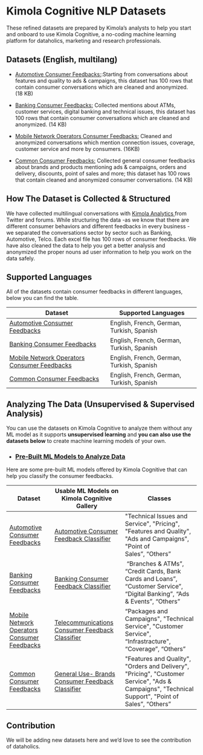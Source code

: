 # Kimola Cognitive NLP Datasets
These refined datasets are prepared by Kimola’s analysts to help you start and onboard to use Kimola Cognitive, a no-coding machine learning platform for dataholics, marketing and research professionals.

## Datasets (English, multilang)

* [Automotive Consumer Feedbacks:](https://github.com/Kimola/kimola-cognitive-nlp-datasets/tree/master/automotive/):Starting from conversations about features and quality to ads & campaigns, this dataset has 100 rows that contain consumer conversations which are cleaned and anonymized. (18 KB) 

* [Banking Consumer Feedbacks:](https://github.com/Kimola/kimola-cognitive-nlp-datasets/tree/master/banking/) Collected mentions about ATMs, customer services, digital banking and technical issues, this dataset has 100 rows that contain consumer conversations which are cleaned and anonymized. (14 KB) 

* [Mobile Network Operators Consumer Feedbacks:](https://github.com/Kimola/kimola-cognitive-nlp-datasets/tree/master/common/) Cleaned and anonymized conversations which mention connection issues, coverage, customer service and more by consumers. (16KB) 

* [Common Consumer Feedbacks:](https://github.com/Kimola/kimola-cognitive-nlp-datasets/tree/master/mobile-network-operators/)  Collected general consumer feedbacks about brands and products mentioning ads & campaigns, orders and delivery,  discounts, point of sales and more; this dataset has 100 rows that contain cleaned and anonymized consumer conversations. (14 KB)


## How The Dataset is Collected & Structured

We have collected multilingual conversations with [Kimola Analytics ](https://kimola.com/analytics)from Twitter and forums. While structuring the data -as we know that there are different consumer behaviors and different feedbacks in every business - we separated the conversations sector by sector such as Banking, Automotive, Telco. Each excel file has 100 rows of consumer feedbacks. We have also cleaned the data to help you get a better analysis and anonymized the proper nouns ad user information to help you work on the data safely.


## Supported Languages

All of the datasets contain consumer feedbacks in different languages, below you can find the table. 

| Dataset  | Supported Languages |
| ------------- | ------------- |
| [Automotive Consumer Feedbacks](https://github.com/Kimola/kimola-cognitive-nlp-datasets/tree/master/automotive/)  | English, French, German, Turkish, Spanish  |
| [Banking Consumer Feedbacks](https://github.com/Kimola/kimola-cognitive-nlp-datasets/tree/master/banking/) | English, French, German, Turkish, Spanish  |
| [Mobile Network Operators Consumer Feedbacks](https://github.com/Kimola/kimola-cognitive-nlp-datasets/tree/master/common/)  | English, French, German, Turkish, Spanish  |
| [Common Consumer Feedbacks](https://github.com/Kimola/kimola-cognitive-nlp-datasets/tree/master/mobile-network-operators/)   | English, French, German, Turkish, Spanish  |

## Analyzing The Data (Unsupervised & Supervised Analysis)
You can use the datasets on Kimola Cognitive to analyze them without any ML model as it supports **unsupervised learning** and **you can also use the datasets below** to create machine learning models of your own. 

- ### [Pre-Built ML Models to Analyze Data ](https://kimola.com/cognitive/gallery)
Here are some pre-built ML models offered by Kimola Cognitive that can help you classify the consumer feedbacks.


| Dataset  | Usable ML Models on Kimola Cognitive Gallery | Classes |
| ------------- | ------------- | ------------- |
| [Automotive Consumer Feedbacks](https://github.com/Kimola/kimola-cognitive-nlp-datasets/tree/master/automotive/)  | [Automotive Consumer Feedback Classifier](https://kimola.com/cognitive/gallery/140317/automative-consumer-feedback-classifier) | "Technical Issues and Service", "Pricing", "Features and Quality", "Ads and Campaigns", "Point of Sales”, “Others” |
| [Banking Consumer Feedbacks](https://github.com/Kimola/kimola-cognitive-nlp-datasets/tree/master/banking/) | [Banking Consumer Feedback Classifier](https://kimola.com/cognitive/gallery/140316/banking-consumer-feedback-classifier) |  “Branches & ATMs”, “Credit Cards, Bank Cards and Loans”, “Customer Service”, “Digital Banking”, “Ads & Events”, “Others” |
| [Mobile Network Operators Consumer Feedbacks](https://github.com/Kimola/kimola-cognitive-nlp-datasets/tree/master/common/)  | [Telecommunications Consumer Feedback Classifier](https://kimola.com/cognitive/gallery/140318/telecommunications-consumer-feedback-classifier) | “Packages and Campaigns", "Technical Service", "Customer Service", “Infrastracture", “Coverage”, “Others” |
| [Common Consumer Feedbacks](https://github.com/Kimola/kimola-cognitive-nlp-datasets/tree/master/mobile-network-operators/)   | [General Use- Brands Consumer Feedback Classifier](https://kimola.com/cognitive/gallery/140321/general-use-brands-consumer-feedback-classifier)  | "Features and Quality", "Orders and Delivery", "Pricing", "Customer Service", "Ads & Campaigns", "Technical Support", "Point of Sales”, “Others” |

## Contribution
We will be adding new datasets here and we’d love to see the contribution of dataholics. 



